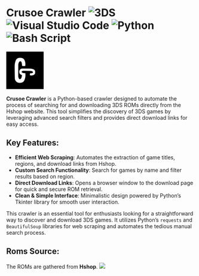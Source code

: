 # Crusoe Crawler ![3DS](https://img.shields.io/badge/3DS-D12228?style=for-the-badge&logo=nintendo-3ds&logoColor=white) ![Visual Studio Code](https://img.shields.io/badge/Visual%20Studio%20Code-0078d7.svg?style=for-the-badge&logo=visual-studio-code&logoColor=white) ![Python](https://img.shields.io/badge/python-3670A0?style=for-the-badge&logo=python&logoColor=ffdd54) ![Bash Script](https://img.shields.io/badge/bash_script-%23121011.svg?style=for-the-badge&logo=gnu-bash&logoColor=white)

<img src="icons/crusoe.png" width="100">

**Crusoe Crawler** is a Python-based crawler designed to automate the process of searching for and downloading 3DS ROMs directly from the Hshop website. This tool simplifies the discovery of 3DS games by leveraging advanced search filters and provides direct download links for easy access.



## Key Features:

- **Efficient Web Scraping**: Automates the extraction of game titles, regions, and download links from Hshop.
- **Custom Search Functionality**: Search for games by name and filter results based on region.
- **Direct Download Links**: Opens a browser window to the download page for quick and secure ROM retrieval.
- **Clean & Simple Interface**: Minimalistic design powered by Python’s Tkinter library for smooth user interaction.

This crawler is an essential tool for enthusiasts looking for a straightforward way to discover and download 3DS games. It utilizes Python’s `requests` and `BeautifulSoup` libraries for web scraping and automates the tedious manual search process.
## Roms Source:

The ROMs are gathered from **Hshop**. <img src="https://hshop.erista.me/img/hs.png?v=2.1" width="20">
